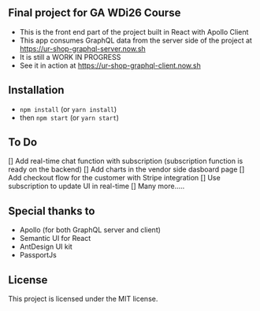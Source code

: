 ## Final project for GA WDi26 Course

* This is the front end part of the project built in React with Apollo Client
* This app consumes GraphQL data from the server side of the project at https://ur-shop-graphql-server.now.sh
* It is still a WORK IN PROGRESS
* See it in action at https://ur-shop-graphql-client.now.sh

## Installation

* `npm install` (or `yarn install`)
* then `npm start` (or `yarn start`)

## To Do

[] Add real-time chat function with subscription (subscription function is ready on the backend)
[] Add charts in the vendor side dasboard page
[] Add checkout flow for the customer with Stripe integration
[] Use subscription to update UI in real-time
[] Many more.....

## Special thanks to

* Apollo (for both GraphQL server and client)
* Semantic UI for React
* AntDesign UI kit
* PassportJs

## License

This project is licensed under the MIT license.
